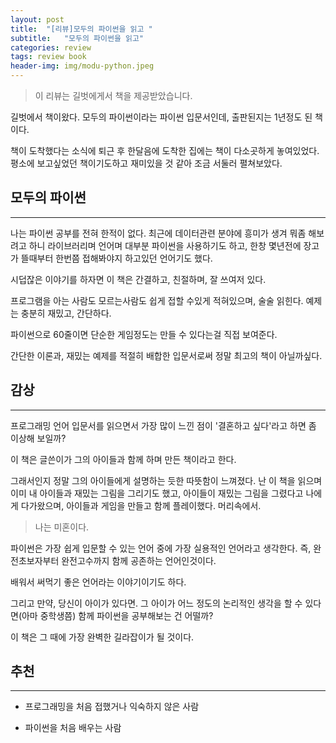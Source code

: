```yaml
---
layout: post
title:  "[리뷰]모두의 파이썬을 읽고 "
subtitle:   "모두의 파이썬을 읽고"
categories: review
tags: review book
header-img: img/modu-python.jpeg
---
```


> 이 리뷰는 길벗에게서 책을 제공받았습니다.

길벗에서 책이왔다. 모두의 파이썬이라는 파이썬 입문서인데, 출판된지는 1년정도 된 책이다.

책이 도착했다는 소식에 퇴근 후 한달음에 도착한 집에는 책이 다소곳하게 놓여있었다. 평소에 보고싶었던 책이기도하고 재미있을 것 같아 조금 서둘러 펼쳐보았다.

## 모두의 파이썬

---

나는 파이썬 공부를 전혀 한적이 없다. 최근에 데이터관련 분야에 흥미가 생겨 뭐좀 해보려고 하니 라이브러리며 언어며 대부분 파이썬을 사용하기도 하고, 한창 몇년전에 장고가 뜰때부터 한번쯤 접해봐야지 하고있던 언어기도 했다.

시덥잖은 이야기를 하자면 이 책은 간결하고, 친절하며, 잘 쓰여저 있다.

프로그램을 아는 사람도 모르는사람도 쉽게 접할 수있게 적혀있으며, 술술 읽힌다. 예제는 충분히 재밌고, 간단하다.

파이썬으로 60줄이면 단순한 게임정도는 만들 수 있다는걸 직접 보여준다.

간단한 이론과, 재밌는 예제를 적절히 배합한 입문서로써 정말 최고의 책이 아닐까싶다.

## 감상

---

프로그래밍 언어 입문서를 읽으면서 가장 많이 느낀 점이 '결혼하고 싶다'라고 하면 좀 이상해 보일까?

이 책은 글쓴이가 그의 아이들과 함께 하며 만든 책이라고 한다.

그래서인지 정말 그의 아이들에게 설명하는 듯한 따뜻함이 느껴졌다. 난 이 책을 읽으며 이미 내 아이들과 재밌는 그림을 그리기도 했고, 아이들이 재밌는 그림을 그렸다고 나에게 다가왔으며, 아이들과 게임을 만들고 함께 플레이했다. 머리속에서.

> 나는 미혼이다. 

파이썬은 가장 쉽게 입문할 수 있는 언어 중에 가장 실용적인 언어라고 생각한다. 즉, 완전초보자부터 완전고수까지 함께 공존하는 언어인것이다.

배워서 써먹기 좋은 언어라는 이야기이기도 하다.

그리고 만약, 당신이 아이가 있다면. 그 아이가 어느 정도의 논리적인 생각을 할 수 있다면(아마 중학생쯤) 함께 파이썬을 공부해보는 건 어떨까?

이 책은 그 때에 가장 완벽한 길라잡이가 될 것이다.

## 추천

---

- 프로그래밍을 처음 접했거나 익숙하지 않은 사람

- 파이썬을 처음 배우는 사람
